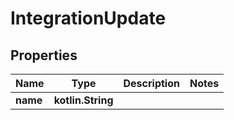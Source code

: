 
# IntegrationUpdate

## Properties
Name | Type | Description | Notes
------------ | ------------- | ------------- | -------------
**name** | **kotlin.String** |  | 



